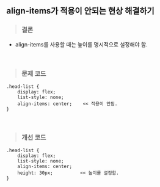 ## align-items가 적용이 안되는 현상 해결하기

> ### 결론

- align-items를 사용할 때는 높이를 명시적으로 설정해야 함.

<br />

> ### 문제 코드

```
.head-list {
    display: flex;
    list-style: none;
    align-items: center;    << 적용이 안됨.
}
```

<br />

> ### 개선 코드

```
.head-list {
    display: flex;
    list-style: none;
    align-items: center;
    height: 30px;          << 높이를 설정함.
}
```
